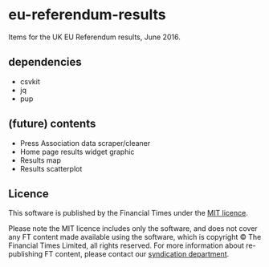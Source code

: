 # eu-referendum-results

Items for the UK EU Referendum results, June 2016.

## dependencies

* csvkit
* jq
* pup

## (future) contents

* Press Association data scraper/cleaner
* Home page results widget graphic
* Results map
* Results scatterplot

## Licence
This software is published by the Financial Times under the [MIT licence](http://opensource.org/licenses/MIT). 

Please note the MIT licence includes only the software, and does not cover any FT content made available using the software, which is copyright &copy; The Financial Times Limited, all rights reserved. For more information about re-publishing FT content, please contact our [syndication department](http://syndication.ft.com/).
